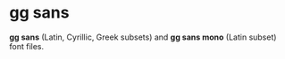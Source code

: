 # gg sans

**gg sans** (Latin, Cyrillic, Greek subsets) and **gg sans mono** (Latin subset) font files.
